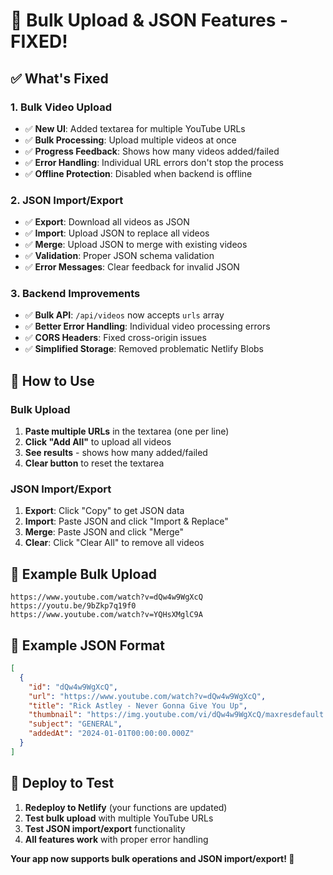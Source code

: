 # 🚀 Bulk Upload & JSON Features - FIXED!

## ✅ **What's Fixed**

### **1. Bulk Video Upload**
- ✅ **New UI**: Added textarea for multiple YouTube URLs
- ✅ **Bulk Processing**: Upload multiple videos at once
- ✅ **Progress Feedback**: Shows how many videos added/failed
- ✅ **Error Handling**: Individual URL errors don't stop the process
- ✅ **Offline Protection**: Disabled when backend is offline

### **2. JSON Import/Export**
- ✅ **Export**: Download all videos as JSON
- ✅ **Import**: Upload JSON to replace all videos
- ✅ **Merge**: Upload JSON to merge with existing videos
- ✅ **Validation**: Proper JSON schema validation
- ✅ **Error Messages**: Clear feedback for invalid JSON

### **3. Backend Improvements**
- ✅ **Bulk API**: `/api/videos` now accepts `urls` array
- ✅ **Better Error Handling**: Individual video processing errors
- ✅ **CORS Headers**: Fixed cross-origin issues
- ✅ **Simplified Storage**: Removed problematic Netlify Blobs

## 🎯 **How to Use**

### **Bulk Upload**
1. **Paste multiple URLs** in the textarea (one per line)
2. **Click "Add All"** to upload all videos
3. **See results** - shows how many added/failed
4. **Clear button** to reset the textarea

### **JSON Import/Export**
1. **Export**: Click "Copy" to get JSON data
2. **Import**: Paste JSON and click "Import & Replace"
3. **Merge**: Paste JSON and click "Merge"
4. **Clear**: Click "Clear All" to remove all videos

## 📝 **Example Bulk Upload**
```
https://www.youtube.com/watch?v=dQw4w9WgXcQ
https://youtu.be/9bZkp7q19f0
https://www.youtube.com/watch?v=YQHsXMglC9A
```

## 📝 **Example JSON Format**
```json
[
  {
    "id": "dQw4w9WgXcQ",
    "url": "https://www.youtube.com/watch?v=dQw4w9WgXcQ",
    "title": "Rick Astley - Never Gonna Give You Up",
    "thumbnail": "https://img.youtube.com/vi/dQw4w9WgXcQ/maxresdefault.jpg",
    "subject": "GENERAL",
    "addedAt": "2024-01-01T00:00:00.000Z"
  }
]
```

## 🚀 **Deploy to Test**

1. **Redeploy to Netlify** (your functions are updated)
2. **Test bulk upload** with multiple YouTube URLs
3. **Test JSON import/export** functionality
4. **All features work** with proper error handling

**Your app now supports bulk operations and JSON import/export! 🎉**
